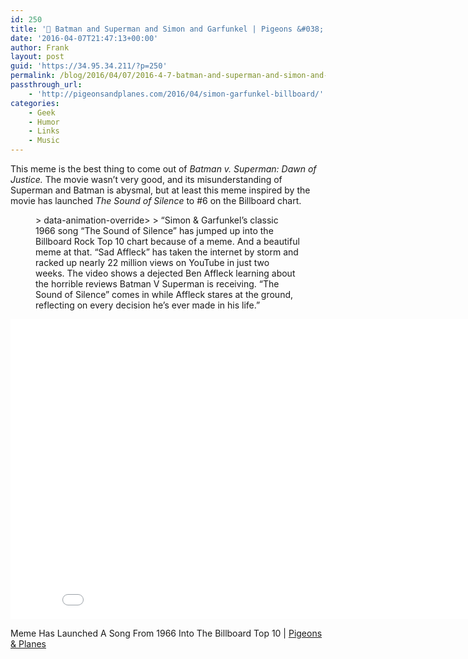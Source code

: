 ```yaml
---
id: 250
title: '🔗 Batman and Superman and Simon and Garfunkel | Pigeons &#038; Planes'
date: '2016-04-07T21:47:13+00:00'
author: Frank
layout: post
guid: 'https://34.95.34.211/?p=250'
permalink: /blog/2016/04/07/2016-4-7-batman-and-superman-and-simon-and-garfunkel-pigeons-planes/
passthrough_url:
    - 'http://pigeonsandplanes.com/2016/04/simon-garfunkel-billboard/'
categories:
    - Geek
    - Humor
    - Links
    - Music
---
```


This meme is the best thing to come out of *Batman v. Superman: Dawn of Justice.* The movie wasn’t very good, and its misunderstanding of Superman and Batman is abysmal, but at least this meme inspired by the movie has launched *The Sound of Silence* to #6 on the Billboard chart.

<figure>> data-animation-override&gt;  
> <span>“</span>Simon &amp; Garfunkel’s classic 1966 song “The Sound of Silence” has jumped up into the Billboard Rock Top 10 chart because of a meme. And a beautiful meme at that. “Sad Affleck” has taken the internet by storm and racked up nearly 22 million views on YouTube in just two weeks. The video shows a dejected Ben Affleck learning about the horrible reviews Batman V Superman is receiving. “The Sound of Silence” comes in while Affleck stares at the ground, reflecting on every decision he’s ever made in his life.<span>”</span>

</figure> <iframe allowfullscreen="" frameborder="0" height="480" scrolling="no" src="//www.youtube.com/embed/cwXfv25xJUw?v=cwXfv25xJUw&wmode=opaque&enablejsapi=1#action=share" width="854">  
</iframe>

Meme Has Launched A Song From 1966 Into The Billboard Top 10 | [Pigeons &amp; Planes](http://pigeonsandplanes.com/2016/04/simon-garfunkel-billboard/)